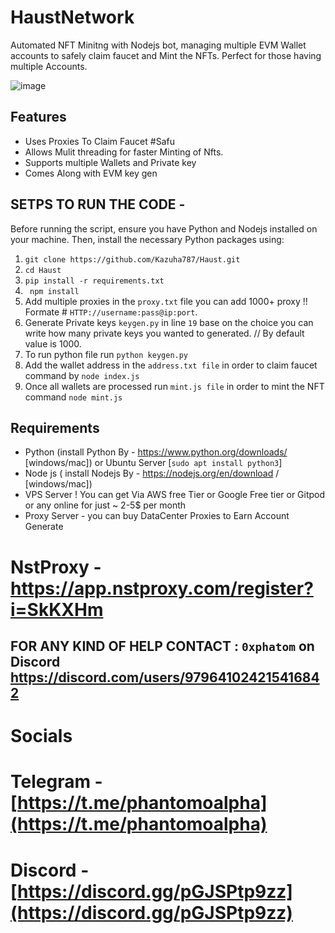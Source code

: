 # HaustNetwork

Automated NFT Minitng with Nodejs bot, managing multiple EVM Wallet accounts to safely claim faucet and Mint the NFTs. Perfect for those having multiple Accounts.

![image](https://github.com/user-attachments/assets/4b1c0761-24c4-44a9-8fb7-de2ad3e6b546)

## Features

- Uses Proxies To Claim Faucet #Safu
- Allows Mulit threading for faster Minting of Nfts.
- Supports multiple Wallets and Private key
- Comes Along with EVM key gen

## SETPS TO RUN THE CODE -

Before running the script, ensure you have Python and Nodejs installed on your machine. Then, install the necessary Python packages using:

1. ``` git clone https://github.com/Kazuha787/Haust.git ```
2. ``` cd Haust ```
3. ``` pip install -r requirements.txt ```
4. ``` npm install```
5. Add multiple proxies in the `proxy.txt` file you can add 1000+ proxy !! Formate # `HTTP://username:pass@ip:port`.
6. Generate Private keys `keygen.py` in line `19` base on the choice you can write how many private keys you wanted to generated. // By default value is 1000.
7. To run python file run `python keygen.py`
8. Add the wallet address in the `address.txt file` in order to claim faucet command by `node index.js`
9. Once all wallets are processed run `mint.js file` in order to mint the NFT command `node mint.js`

## Requirements

- Python (install Python By - https://www.python.org/downloads/ [windows/mac]) or Ubuntu Server [`sudo apt install python3`]
- Node js ( install Nodejs By - https://nodejs.org/en/download / [windows/mac]) 
- VPS Server ! You can get Via AWS free Tier or Google Free tier or Gitpod or any online for just ~ 2-5$ per month
- Proxy Server - you can buy DataCenter Proxies to Earn Account Generate

# NstProxy - https://app.nstproxy.com/register?i=SkKXHm


## FOR ANY KIND OF HELP CONTACT : ` 0xphatom ` on Discord  https://discord.com/users/979641024215416842

# Socials 

# Telegram - [https://t.me/phantomoalpha](https://t.me/phantomoalpha)
# Discord - [https://discord.gg/pGJSPtp9zz](https://discord.gg/pGJSPtp9zz)
